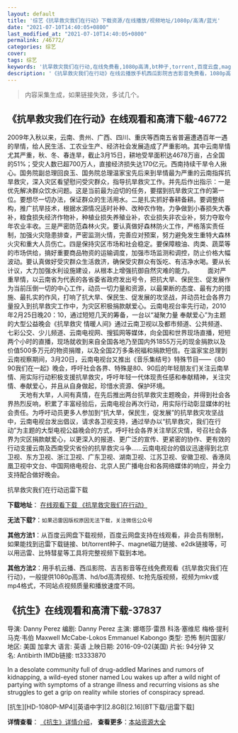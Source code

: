 ```yaml
---
layout: default
title: '综艺《抗旱救灾我们在行动》下载资源/在线播放/视频地址/1080p/高清/蓝光'
date: "2021-07-10T14:40:05+0800"
last_modified_at: "2021-07-10T14:40:05+0800"
permalink: /46772/
categories: 综艺
cover:
tags: 综艺
keywords: '抗旱救灾我们在行动,在线免费看,1080p高清,bt种子,torrent,百度云盘,magnet,磁力链,迅雷下载资源'
description: '《抗旱救灾我们在行动》在线云播放手机西瓜影院吉吉影音免费看，1080p高清bd/hd未删减完整版和tc抢先枪版，mkv/mp4格式，附带bt/torrent种子、magnet/磁力链、百度云盘、网盘资源迅雷下载链接'
---
```


>内容采集生成，如果链接失效，多试几个。


## 《抗旱救灾我们在行动》在线观看和高清下载-46772

2009年入秋以来，云南、贵州、广西、四川、重庆等西南五省普遍遭遇百年一遇的旱情，给人民生活、工农业生产、经济社会发展造成了严重影响。其中云南旱情尤其严重，秋、冬、春连旱，截止3月15日，耕地受旱面积达4678万亩，占全国的51%；受灾人数已超700万人，直接经济损失达170亿元。西南持续干旱令人揪心。国务院副总理回良玉、国务院总理温家宝先后来到旱情最为严重的云南指挥抗旱救灾，深入灾区看望慰问受灾群众，指导抗旱救灾工作。并先后作出指示：一是优先解决群众饮水问题。这是当前最为迫切的任务，要摆到抗旱救灾工作的第一位。要想尽一切办法，保证群众的生活用水。二是扎实抓好春耕备耕。要调整结构，推广抗旱技术，根据水源情况适时补种、改种农作物，力争做到小春损失大春补，粮食损失经济作物补，种植业损失养殖业补，农业损失非农业补，努力夺取今年农业丰收。三是严密防范森林火灾。要认真做好森林防火工作，严格落实责任制，加强火灾隐患排查，严密监测火情，完善应对预案，努力避免发生重特大森林火灾和重大人员伤亡。四是保持灾区市场和社会稳定。要保障粮油、肉类、蔬菜等的市场供给，搞好重要商品物资的运输调度，加强市场监测和调控，防止价格大幅波动。要认真做好受灾群众生活救济，确保受灾群众有饭吃、有洁净水喝。要从长计议，大力加强水利设施建设，从根本上增强抗御自然灾难的能力。 　　面对严重旱情，以云南省为代表的各省委省政府发出号令，把抗大旱、保民生、促发展作为当前压倒一切的中心工作，动员一切力量和资源，以最果断的态度、最有力的措施、最扎实的作风，打响了抗大旱、保民生、促发展的攻坚战，并动员社会各界力量投入到抗旱救灾工作中，为灾区积极捐款献爱心。云南电视台率先行动，2010年2月25日晚20：10，通过短短几天的筹备，一台以“凝聚力量 奉献爱心”为主题的大型公益晚会《抗旱救灾 情暖人间》通过云南卫视以及都市频道、公共频道、七彩公交、少儿频道、云南电视网、搜狐网等媒体，向全国和世界现场直播，短短两个小时的直播，现场就收到来自全国各地乃至国内外1855万元的现金捐款以及价值500多万元的物资捐赠，以及全国2万多条祝福和捐款短信。在温家宝总理到云南视察期间，3月20日，云南电视台又推出《音乐集结号》特殊节目&mdash;—《80　90我们在一起》晚会，呼吁社会各界、特殊是80、90后的年轻朋友们关注云南旱情、用实际行动积极支援抗旱救灾，呼吁年轻一代体现责任感和奉献精神，关注灾情、奉献爱心，并且从自身做起，珍惜水资源、保护环境。<br />　　天地有大旱，人间有真情，在先后推出两台抗旱救灾主题晚会，并得到社会各界热烈反响，积累了丰富经验后，云南电视台再次行动，用实际行动彰显媒体的社会责任。为呼吁动员更多人参加到“抗大旱，保民生，促发展&rdquo;的抗旱救灾攻坚战中，云南电视台发出倡议，请求各卫视支持，通过举办以&ldquo;抗旱救灾，我们在行动”为主题的大型电视公益晚会的方式，呼吁社会各界关注旱区灾情，号召社会各界为灾区捐款献爱心，以更深入的报道、更广泛的宣传、更紧密的协作、更有效的行动支援云南及西南受灾省份的抗旱救灾斗争&hellip;…云南电视台的倡议迅速得到北京卫视、东方卫视、浙江卫视、广东卫视、湖南卫视、江苏卫视、安徽卫视、香港凤凰卫视中文台、中国网络电视台、北京人民广播电台和各网络媒体的响应，并全力支持配合做好晚会。


抗旱救灾我们在行动迅雷下载

**下载地址**： [在线观看下载 《抗旱救灾我们在行动》](https://www.993dy.com//vod-detail-id-3068.html) 


**无法下载?**：`如果迅雷因版权原因无法下载，关注微信公众号 `

**其他方法1**：从百度云网盘下载视频，百度云网盘支持在线观看，非会员有限制，如果能找到迅雷下载链接、bt/torrent种子、magnet磁力链接、e2dk链接等，可以用迅雷、比特彗星等工具将完整视频下载到本地。

**其他方法2**：用手机云播、西瓜影院、吉吉影音等在线免费观看《抗旱救灾我们在行动》，一般提供1080p高清、hd/bd高清视频、tc抢先版视频，视频为mkv或mp4格式，不同站点视频质量和播放速度不同。


## 《抗生》在线观看和高清下载-37837

导演: Danny Perez 编剧: Danny Perez 主演: 娜塔莎·雷昂 科洛·塞维尼 梅格·提利 马克·韦伯 Maxwell McCabe-Lokos Emmanuel Kabongo 类型: 恐怖 制片国家/地区: 美国 加拿大 语言: 英语 上映日期: 2016-09-02(美国) 片长: 94分钟 又名: Antibirth IMDb链接: tt3333870

In a desolate community full of drug-addled Marines and rumors of kidnapping, a wild-eyed stoner named Lou wakes up after a wild night of partying with symptoms of a strange illness and recurring visions as she struggles to get a grip on reality while stories of conspiracy spread.


[抗生][HD-1080P-MP4][英语中字][2.8GB][2.16][BT下载/迅雷下载]

**详情查看**： [《抗生》详情介绍](/movie/37837/)， **查看更多**：[本站资源大全](/movie/t/all/)

